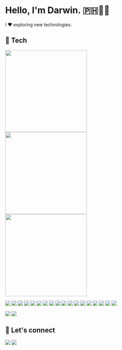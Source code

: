 # Hello, I'm Darwin. 🇵🇭👋🏼

I ❤️ exploring new technologies.

## 🔧 Tech
<img src="https://leftoversalad.com/c/015_programmingpeople/PP4.png" width="260"> <img src="https://leftoversalad.com/c/015_programmingpeople/elixir.png" width="260"> <img src="https://leftoversalad.com/c/015_programmingpeople/PP9.png" width="260">

<img src="https://img.shields.io/badge/linux-orange?logo=linux&style=for-the-badge"> <img src="https://img.shields.io/badge/VS%20Code-blue?logo=visual-studio-code&style=for-the-badge"> <img src="https://img.shields.io/badge/Bash-purple?logo=gnu-bash&style=for-the-badge"> <img src="https://img.shields.io/badge/npm-C62102?logo=npm&logoColor=white&style=for-the-badge"> <img src="https://img.shields.io/badge/html5-orange?logo=html5&style=for-the-badge"> <img src="https://img.shields.io/badge/css-blue?logo=css3&style=for-the-badge"> <img src="https://img.shields.io/badge/javascript-yellow?logo=javascript&style=for-the-badge"> <img src="https://img.shields.io/badge/node-green?logo=node.js&logoColor=white&style=for-the-badge"> <img src="https://img.shields.io/badge/-GraphQL-E10098?style=for-the-badge&logo=graphql&logoColor=white"> <img src="https://img.shields.io/badge/typescript-%23007ACC.svg?style=for-the-badge&logo=typescript&logoColor=white"> <img src="https://img.shields.io/badge/react-47CEF7?logo=react&logoColor=white&style=for-the-badge"> <img src="https://img.shields.io/badge/svelte-orange?logo=svelte&style=for-the-badge"> <img src="https://img.shields.io/badge/elixir-purple?logo=elixir&style=for-the-badge"> <img src="https://img.shields.io/badge/ruby-%23CC342D.svg?style=for-the-badge&logo=ruby&logoColor=white">
<img src="https://img.shields.io/badge/postgresql-2F5E8E?logo=postgresql&logoColor=white&style=for-the-badge"> <img src="https://img.shields.io/badge/mysql-orange?logo=mysql&logoColor=white&style=for-the-badge"> <img src="https://img.shields.io/badge/prisma-black?logo=prisma&logoColor=white&style=for-the-badge"> <img src="https://img.shields.io/badge/google-red?logo=google&logoColor=white&style=for-the-badge"> 

<img src="https://img.shields.io/badge/docker-lightblue?logo=docker&style=for-the-badge"> <img src="https://img.shields.io/badge/kubernetes-white?logo=kubernetes&style=for-the-badge"> 


## 💬 Let's connect 
<img src="https://img.shields.io/github/followers/darwinphi?style=for-the-badge"> <img src="https://img.shields.io/twitter/follow/darwinmanalophi?style=for-the-badge">

<!-- 
**darwinphi/darwinphi** is a ✨ _special_ ✨ repository because its `README.md` (this file) appears on your GitHub profile.

Here are some ideas to get you started:

- 🔭 I’m currently working on ...
- 🌱 I’m currently learning ...
- 👯 I’m looking to collaborate on ...
- 🤔 I’m looking for help with ...
- 💬 Ask me about ...
- 📫 How to reach me: ...
- ⚡ Fun fact: ... -->
